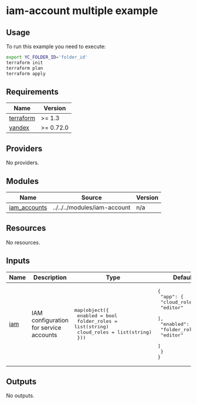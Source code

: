 # iam-account multiple example

## Usage

To run this example you need to execute:

```bash
export YC_FOLDER_ID='folder_id'
terraform init
terraform plan
terraform apply
```

<!-- BEGINNING OF PRE-COMMIT-TERRAFORM DOCS HOOK -->
## Requirements

| Name | Version |
|------|---------|
| <a name="requirement_terraform"></a> [terraform](#requirement\_terraform) | >= 1.3 |
| <a name="requirement_yandex"></a> [yandex](#requirement\_yandex) | >= 0.72.0 |

## Providers

No providers.

## Modules

| Name | Source | Version |
|------|--------|---------|
| <a name="module_iam_accounts"></a> [iam\_accounts](#module\_iam\_accounts) | ../../../modules/iam-account | n/a |

## Resources

No resources.

## Inputs

| Name | Description | Type | Default | Required |
|------|-------------|------|---------|:--------:|
| <a name="input_iam"></a> [iam](#input\_iam) | IAM configuration for service accounts | <pre>map(object({<br/>    enabled      = bool<br/>    folder_roles = list(string)<br/>    cloud_roles  = list(string)<br/>  }))</pre> | <pre>{<br/>  "app": {<br/>    "cloud_roles": [<br/>      "editor"<br/>    ],<br/>    "enabled": true,<br/>    "folder_roles": [<br/>      "editor"<br/>    ]<br/>  }<br/>}</pre> | no |

## Outputs

No outputs.
<!-- END OF PRE-COMMIT-TERRAFORM DOCS HOOK -->
